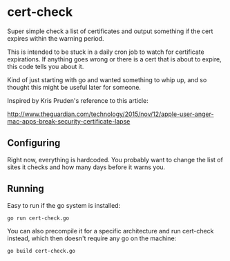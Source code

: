 # cert-check

Super simple check a list of certificates and output something
if the cert expires within the warning period.

This is intended to be stuck in a daily cron job to watch for
certificate expirations. If anything goes wrong or there is a cert
that is about to expire, this code tells you about it.

Kind of just starting with go and wanted something to whip up,
and so thought this might be useful later for someone.

Inspired by Kris Pruden's reference to this article:

http://www.theguardian.com/technology/2015/nov/12/apple-user-anger-mac-apps-break-security-certificate-lapse

## Configuring

Right now, everything is hardcoded. You probably want to change the
list of sites it checks and how many days before it warns you.

## Running

Easy to run if the go system is installed:
```sh
go run cert-check.go
```

You can also precompile it for a specific architecture and run cert-check
instead, which then doesn't require any go on the machine:

```sh
go build cert-check.go
```
